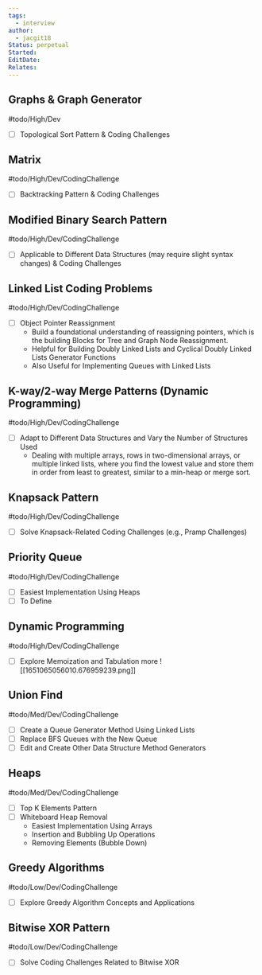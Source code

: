 ```yaml
---
tags:
  - interview
author:
  - jacgit18
Status: perpetual
Started: 
EditDate: 
Relates:
---
```

## Graphs & Graph Generator
#todo/High/Dev 
- [ ] Topological Sort Pattern & Coding Challenges

## Matrix
#todo/High/Dev/CodingChallenge 
- [ ] Backtracking Pattern & Coding Challenges

## Modified Binary Search Pattern
#todo/High/Dev/CodingChallenge 
- [ ] Applicable to Different Data Structures (may require slight syntax changes) & Coding Challenges

## Linked List Coding Problems
#todo/High/Dev/CodingChallenge 
- [ ] Object Pointer Reassignment
	- Build a foundational understanding of reassigning pointers, which is the building Blocks for Tree and Graph Node Reassignment.  
	- Helpful for Building Doubly Linked Lists and Cyclical Doubly Linked Lists Generator Functions
	- Also Useful for Implementing Queues with Linked Lists

## K-way/2-way Merge Patterns (Dynamic Programming)
#todo/High/Dev/CodingChallenge 
- [ ] Adapt to Different Data Structures and Vary the Number of Structures Used
	-  Dealing with multiple arrays, rows in two-dimensional arrays, or multiple linked lists, where you find the lowest value and store them in order from least to greatest, similar to a min-heap or merge sort.

## Knapsack Pattern
#todo/High/Dev/CodingChallenge 
- [ ] Solve Knapsack-Related Coding Challenges (e.g., Pramp Challenges)

## Priority Queue
#todo/High/Dev/CodingChallenge 
- [ ] Easiest Implementation Using Heaps
- [ ] To Define

## Dynamic Programming
#todo/High/Dev/CodingChallenge 
- [ ] Explore Memoization and Tabulation more
![[1651065056010.676959239.png]]


## Union Find
#todo/Med/Dev/CodingChallenge 
- [ ] Create a Queue Generator Method Using Linked Lists
- [ ] Replace BFS Queues with the New Queue
- [ ] Edit and Create Other Data Structure Method Generators

## Heaps
#todo/Med/Dev/CodingChallenge 
- [ ] Top K Elements Pattern
- [ ] Whiteboard Heap Removal
	- Easiest Implementation Using Arrays
	- Insertion and Bubbling Up Operations
	- Removing Elements (Bubble Down)

## Greedy Algorithms
#todo/Low/Dev/CodingChallenge 
- [ ] Explore Greedy Algorithm Concepts and Applications

## Bitwise XOR Pattern
#todo/Low/Dev/CodingChallenge 
- [ ] Solve Coding Challenges Related to Bitwise XOR
